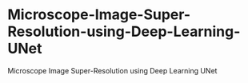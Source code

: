 # Microscope-Image-Super-Resolution-using-Deep-Learning-UNet
Microscope Image Super-Resolution using Deep Learning UNet
